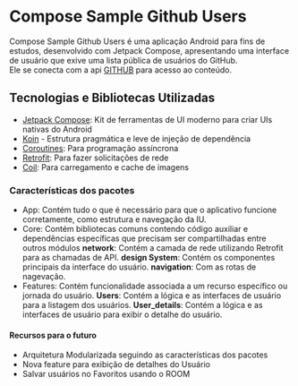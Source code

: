 # Compose Sample Github Users

Compose Sample Github Users é uma aplicação Android para fins de estudos, desenvolvido com Jetpack Compose, apresentando uma interface de usuário que exive uma lista pública de usuários do GitHub.  
Ele se conecta com a api [GITHUB](https://api.github.com/) para acesso ao conteúdo.

## Tecnologias e Bibliotecas Utilizadas
- [Jetpack Compose](https://developer.android.com/jetpack/compose): Kit de ferramentas de UI moderno para criar UIs nativas do Android
- [Koin](https://github.com/InsertKoinIO/koin) - Estrutura pragmática e leve de injeção de dependência
- [Coroutines](https://developer.android.com/kotlin/coroutines): Para programação assíncrona
- [Retrofit](https://square.github.io/retrofit/): Para fazer solicitações de rede
- [Coil](https://coil-kt.github.io/coil/compose/): Para carregamento e cache de imagens

### Características dos pacotes
- App: Contém tudo o que é necessário para que o aplicativo funcione corretamente, como estrutura e navegação da IU.
- Core: Contém bibliotecas comuns contendo código auxiliar e dependências específicas que precisam ser compartilhadas entre outros módulos
  **network**: Contém a camada de rede utilizando Retrofit para as chamadas de API.
  **design System**: Contém os componentes principais da interface do usuário.
  **navigation**: Com as rotas de nagevação.
- Features: Contém funcionalidade associada a um recurso específico ou jornada do usuário.
  **Users**: Contém a lógica e as interfaces de usuário para a listagem dos usuários.
  **User_details**: Contém a lógica e as interfaces de usuário para exibir o detalhe do usuário.

#### Recursos para o futuro
- Arquitetura Modularizada seguindo as características dos pacotes
- Nova feature para exibição de detalhes do Usuário
- Salvar usuários no Favoritos usando o ROOM